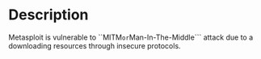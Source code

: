 # Description
Metasploit is vulnerable to ``MITM``` or ```Man-In-The-Middle``` attack due to a downloading resources through insecure protocols.
